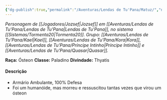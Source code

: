 ```yaml
---
{"dg-publish":true,"permalink":"/Aventuras/Lendas de Tu'Pana/Matuz/","noteIcon":"","created":"2025-10-14T10:52:33.765-03:00"}
---
```


*Personagem de [[Jogadores/Jozsef\|Jozsef]] em [[Aventuras/Lendas de Tu'Pana/Lendas de Tu'Pana\|Lendas de Tu'Pana]], no sistema [[Sistemas/Tormenta20\|Tormenta20]].*
*Grupo: [[Aventuras/Lendas de Tu'Pana/Kael\|Kael]], [[Aventuras/Lendas de Tu'Pana/Kora\|Kora]], [[Aventuras/Lendas de Tu'Pana/Príncipe Intinho\|Príncipe Intinho]] e [[Aventuras/Lendas de Tu'Pana/Quasar\|Quasar]].*

**Raça:** Ósteon
**Classe:** Paladino
**Divindade:** Thyatis
#### Descrição
- Armário Ambulante, 100% Defesa
- Foi um humanóide, mas morreu e ressuscitou tantas vezes que virou um ósteon